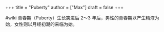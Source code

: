 +++
title = "Puberty"
author = ["Max"]
draft = false
+++

\#wiki
青春期（Puberty）生长突进后 2～3 年后，男性的青春期以产生精液为始，女性则以月经初潮的来临为始。
